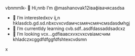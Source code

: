 vbnmmlk- 👋 Hi,nnb I’m @mashanovak12івафівачясasdsa
- 👀 I’m interestedxcv ij,n hklasdcb.gd.sd.nbxcvxcvdaмчсsмячсмячсмsdasdмhgj
- 🌱 I’m currentldy learning cvb.sdf..asdfdassaddsadcxz
- 💞️ I’m looking vcx...gdfівавcxvxcvxcvвіамсчим
khladczxcggdfdfggfdfshtexcvdsmn
<!---cxzgfdfsdvfvcxv
mashanovak12/mashanovak12 is a ✨ special cv✨ repository because its `README.md` (this file) appears on your GitHub profile.
You can click the Praseview link to take a look at your chancxzcges.xzcxzczxc
--->x
